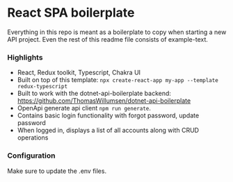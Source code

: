 # React SPA boilerplate
Everything in this repo is meant as a boilerplate to copy when starting a new API project. Even the rest of this readme file consists of example-text.


### Highlights
- React, Redux toolkit, Typescript, Chakra UI
- Built on top of this template: `npx create-react-app my-app --template redux-typescript`
- Built to work with the dotnet-api-boilerplate backend: https://github.com/ThomasWillumsen/dotnet-api-boilerplate
- OpenApi generate api client `npm run generate`.
- Contains basic login functionality with forgot password, update password
- When logged in, displays a list of all accounts along with CRUD operations

### Configuration
Make sure to update the .env files.